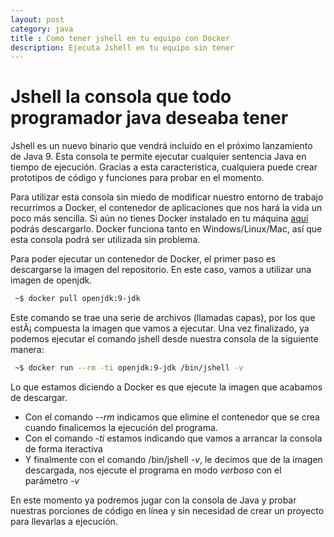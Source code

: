 ```yaml
---
layout: post
category: java
title : Como tener jshell en tu equipo con Docker
description: Ejecuta Jshell en tu equipo sin tener    
---
```


# Jshell la consola que todo programador java deseaba tener

Jshell es un nuevo binario que vendrá incluído en el próximo lanzamiento de Java 9. Esta consola te permite ejecutar cualquier sentencia Java en tiempo de ejecución. Gracias a esta característica, cualquiera puede crear prototipos de código y funciones para probar en el momento. 

Para utilizar esta consola sin miedo de modificar nuestro entorno de trabajo recurrimos a Docker, el contenedor de aplicaciones que nos hará la vida un poco más sencilla. Si aún no tienes Docker instalado en tu máquina [aquí](https://www.docker.com/community-edition#/download) podrás descargarlo. Docker funciona tanto en Windows/Linux/Mac, así que esta consola podrá ser utilizada sin problema.

Para poder ejecutar un contenedor de Docker, el primer paso es descargarse la imagen del repositorio. En este caso, vamos a utilizar una imagen de openjdk.

```bash
 ~$ docker pull openjdk:9-jdk
```

Este comando se trae una serie de archivos (llamadas capas), por los que estÃ¡ compuesta la imagen que vamos a ejecutar. Una vez finalizado, ya podemos ejecutar el comando jshell desde nuestra consola de la siguiente manera:

```bash
 ~$ docker run --rm -ti openjdk:9-jdk /bin/jshell -v
````

Lo que estamos diciendo a Docker es que ejecute la imagen que acabamos de descargar. 

- Con el comando _--rm_ indicamos que elimine el contenedor que se crea cuando finalicemos la ejecución del programa. 
- Con el comando _-ti_ estamos indicando que vamos a arrancar la consola de forma iteractiva
- Y finalmente con el comando /bin/jshell _-v_, le decimos que de la imagen descargada, nos ejecute el programa en modo _verboso_ con el parámetro _-v_

En este momento ya podremos jugar con la consola de Java y probar nuestras porciones de código en línea y sin necesidad de crear un proyecto para llevarlas a ejecución.

